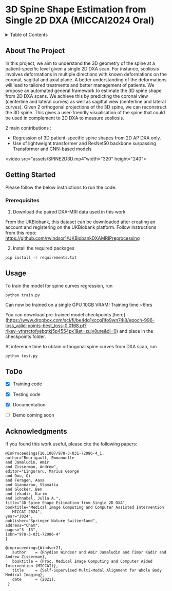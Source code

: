 # 3D Spine Shape Estimation from Single 2D DXA (MICCAI2024 Oral)

<!-- TABLE OF CONTENTS -->
<details>
  <summary>Table of Contents</summary>
  <ol>
    <li>
      <a href="#about-the-project">Project Description</a>
    </li>
    <li>
      <a href="#getting-started">Getting Started</a>
      <ul>
        <li><a href="#prerequisites">Prerequisites</a></li>
      </ul>
    </li>
    <li><a href="#usage">Usage</a></li>
    <li><a href="#acknowledgments">Acknowledgments</a></li>
  </ol>
</details>


<!-- ABOUT THE PROJECT -->
## About The Project

In this project, we aim to understand the 3D geometry of the spine at a patient-specific level given a single 2D DXA scan. For instance, scoliosis involves deformations in multiple directions with known deformations on the coronal, sagittal and axial plane. A better understanding of the deformations will lead to tailored treatments and better management of patients.
We propose an automated general framework to estimate the 3D spine shape from 2D DXA scans.
We achieve this by predicting the coronal view (centerline and lateral curves) as well as sagittal view (centerline and lateral curves). Given 2 orthogonal projections of the 3D spine, we can reconstruct the 3D spine. This gives a user-friendly visualisation of the spine that could be used in complement to 2D DXA to measure scoliosis. 


2 main contributions : 
* Regression of 3D patient-specific spine shapes from 2D AP DXA only. 
* Use of lightweight transformer and ResNet50 backbone surpassing Transformer and CNN-based models

<video src="assets/SPINE2D3D.mp4"width="320" height="240"></video>

## Getting Started
 
Please follow the below instructions to run the code.


### Prerequisites

1. Download the paired DXA-MRI data used in this work 

From the UKBiobank, this dataset can be downloaded after creating an account and registering on the UKBiobank platform. 
Follow instructions from this repo: 
https://github.com/rwindsor1/UKBiobankDXAMRIPreprocessing

2. Install the required packages 

```
pip install -r requirements.txt
```

## Usage

To train the model for spine curves regression, run 

```
python train.py
```
Can now be trained on a single GPU 10GB VRAM! Training time ~6hrs


You can download pre-trained model checkpoints [here] (https://www.dropbox.com/scl/fi/be4dg1xccgl1fo9wn74i8/epoch-996-loss_valid-points-best_loss-0.0168.pt?rlkey=ytnrrctofyebqtkj5p4554px1&st=zujv8ure&dl=0) and place in the checkpoints folder.

At inference time to obtain orthogonal spine curves from DXA scan, run 

```
python test.py
```

## ToDo

- [x] Training code 
- [x] Testing code 
- [x] Documentation 
- [ ] Demo coming soon


## Acknowledgments

If you found this work useful, please cite the following papers: 

```
@InProceedings{10.1007/978-3-031-72086-4_1,
author="Bourigault, Emmanuelle
and Jamaludin, Amir
and Zisserman, Andrew",
editor="Linguraru, Marius George
and Dou, Qi
and Feragen, Aasa
and Giannarou, Stamatia
and Glocker, Ben
and Lekadir, Karim
and Schnabel, Julia A.",
title="3D Spine Shape Estimation from Single 2D DXA",
booktitle="Medical Image Computing and Computer Assisted Intervention -- MICCAI 2024",
year="2024",
publisher="Springer Nature Switzerland",
address="Cham",
pages="3--13",
isbn="978-3-031-72086-4"
}

@inproceedings{Windsor21,
   author    = {Rhydian Windsor and Amir Jamaludin and Timor Kadir and Andrew Zisserman},
   booktitle = {Proc. Medical Image Computing and Computer Aided Intervention (MICCAI)},
   title     = {Self-Supervised Multi-Modal Alignment for Whole Body Medical Imaging},
   date      = {2021},
 }
```
